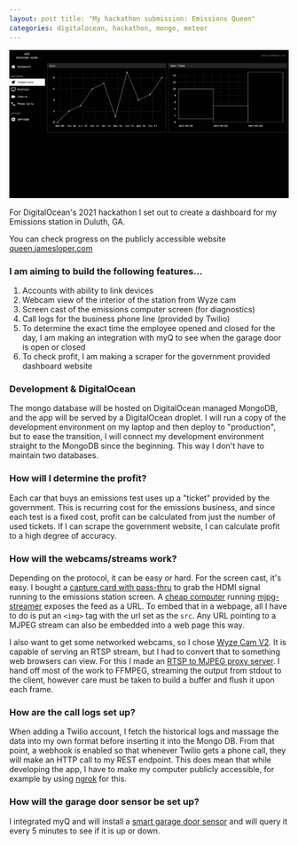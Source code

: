 ```yaml
---
layout: post title: "My hackathon submission: Emissions Queen"
categories: digitalocean, hackathon, mongo, meteor
---
```


<img src="/assets/queen.png" alt="Emissions Queen" class="banner"/>

For DigitalOcean's 2021 hackathon I set out to create a dashboard for my Emissions station in Duluth, GA.

<!--more-->

You can check progress on the publicly accessible website [queen.jamesloper.com](https://queen.jamesloper.com)

### I am aiming to build the following features...

1. Accounts with ability to link devices
2. Webcam view of the interior of the station from Wyze cam
3. Screen cast of the emissions computer screen (for diagnostics)
4. Call logs for the business phone line (provided by Twilio)
5. To determine the exact time the employee opened and closed for the day, I am making an integration with myQ to see when the garage door is open or closed
6. To check profit, I am making a scraper for the government provided dashboard website

### Development & DigitalOcean

The mongo database will be hosted on DigitalOcean managed MongoDB, and the app will be served by a DigitalOcean droplet. I will run a copy of the development environment on my laptop and then deploy to "production", but to ease the transition, I will connect my development environment straight to the MongoDB since the beginning. This way I don't have to maintain two databases.

### How will I determine the profit?

Each car that buys an emissions test uses up a "ticket" provided by the government. This is recurring cost for the emissions business, and since each test is a fixed cost, profit can be calculated from just the number of used tickets. If I can scrape the government website, I can calculate profit to a high degree of accuracy.

### How will the webcams/streams work?

Depending on the protocol, it can be easy or hard. For the screen cast, it's easy. I bought a [capture card with pass-thru](https://amzn.to/3drkRJ2) to grab the HDMI signal running to the emissions station screen. A [cheap computer](https://amzn.to/3y3n4SY) running [mjpg-streamer](ubuntu-server-install-mjpg-streamer) exposes the feed as a URL. To embed that in a webpage, all I have to do is put an `<img>` tag with the url set as the `src`. Any URL pointing to a MJPEG stream can also be embedded into a web page this way.

I also want to get some networked webcams, so I chose [Wyze Cam V2](https://amzn.to/3dtEUXv). It is capable of serving an RTSP stream, but I had to convert that to something web browsers can view. For this I made an [RTSP to MJPEG proxy server](https://github.com/jamesloper/emissions/blob/main/server/imports/rest/proxy-rtsp.js). I hand off most of the work to FFMPEG, streaming the output from stdout to the client, however care must be taken to build a buffer and flush it upon each frame.

### How are the call logs set up?

When adding a Twilio account, I fetch the historical logs and massage the data into my own format before inserting it into the Mongo DB. From that point, a webhook is enabled so that whenever Twilio gets a phone call, they will make an HTTP call to my REST endpoint. This does mean that while developing the app, I have to make my computer publicly accessible, for example by using [ngrok](https://ngrok.com/) for this.

### How will the garage door sensor be set up?

I integrated myQ and will install a [smart garage door sensor](https://amzn.to/3hlSflA) and will query it every 5 minutes to see if it is up or down.